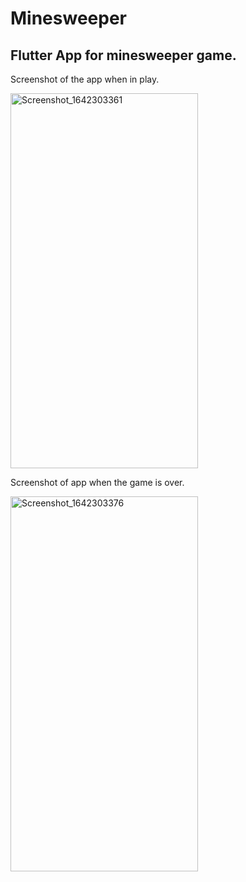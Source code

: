 # Minesweeper
 ## Flutter App for minesweeper game. 

Screenshot of the app when in play.

<img src="https://user-images.githubusercontent.com/60326736/149667161-613c4642-d2df-49b2-966c-e2101a4d6937.png" alt="Screenshot_1642303361" width="300" height="600">

Screenshot of app when the game is over. 

<img src="https://user-images.githubusercontent.com/60326736/149666791-ed84cbc8-8538-494a-92c0-c02b6b8508ef.png" alt="Screenshot_1642303376" width="300" height="600">



